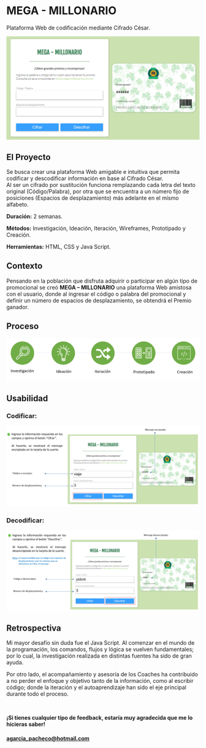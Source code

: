 # MEGA - MILLONARIO

<p>Plataforma Web de codificación mediante Cifrado César. </p>

![](/imagenes_readme/Imagen1.png) 


## El Proyecto

<p>Se busca crear una plataforma Web amigable e intuitiva que permita codificar y
descodificar información en base al Cifrado César. 
<br>
Al ser un cifrado por sustitución funciona remplazando cada letra del texto original 
(Código/Palabra), por otra que se encuentra a un número fijo de posiciones (Espacios 
de desplazamiento) más adelante en el mismo alfabeto.

**Duración:** 2 semanas.

**Métodos:** Investigación, Ideación, Iteración, Wireframes, Prototipado y Creación.

**Herramientas:** HTML, CSS y Java Script.</p>

## Contexto

<p>Pensando en la población que disfruta adquirir o participar en algún tipo de promocional
se creó <strong>MEGA – MILLONARIO</strong> una plataforma Web amistosa con el usuario, donde al ingresar el
código o palabra del promocional y definir un número de espacios de desplazamiento, se obtendrá el Premio ganador.</p>

## Proceso

![](/imagenes_readme/Imagen2.png) 

## Usabilidad

### Codificar:

![](/imagenes_readme/Imagen3.png) 

### Decodificar:

![](/imagenes_readme/Imagen4.png) 

## Retrospectiva

<p>Mi mayor desafío sin duda fue el Java Script. Al comenzar en el mundo de la programación, los comandos, flujos y lógica se vuelven fundamentales; por lo cual, la investigación realizada en distintas fuentes ha sido de gran ayuda.

Por otro lado, el acompañamiento y asesoría de los Coaches ha contribuido a no perder el enfoque y objetivo tanto de la información, como al escribir código; donde la iteración y el autoaprendizaje han sido el eje principal durante todo el proceso.</p>

<br>

**¡Si tienes cualquier tipo de feedback, estaría muy agradecida que me lo hicieras saber!**
#### agarcia_pacheco@hotmail.com